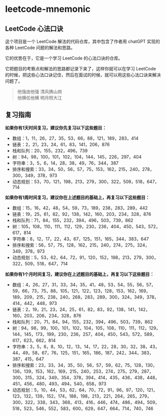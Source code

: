 # leetcode-mnemonic
## LeetCode 心法口诀

这个项目是一个 LeetCode 解法的代码仓库，其中包含了作者用 chatGPT 实现的各种 LeetCode 问题的解法和思路。

它的优势在于，它是一个学习 LeetCode 的心法口诀的仓库。

它把题目的考察点和解法的思路都记录下来了，这样你就可以在学习 LeetCode 的时候，把这些心法口诀记住，然后在面试的时候，就可以用这些心法口诀来解决问题了。

> 他强由他强  清风拂山岗  
> 他横任他横 明月照大江

## 复习指南

**如果你有1天时间复习，建议你先复习以下这些题目：**

- 数组：1，11，26，27，35，53，66，88，121，189，283，414
- 链表：2，21，23，24，61，83，141，206，876
- 栈和队列：20，155，232，496，739
- 树：94，98，100，101，102，104，144，145，226，297，404
- 字符串：3，5，6，14，28，38，49，76，344，387
- 排序和搜索：33，34，50，56，57，75，153，162，215，240，278，300，349，378，973
- 动态规划：53，70，121，198，213，279，300，322，509，518，647，714

**如果你有1周时间复习，建议你在上述题目的基础上，再复习以下这些题目：**

- 数组：15，16，42，48，54，59，73，189，238，283，289，442
- 链表：19，25，61，82，92，138，142，160，203，234，328，876
- 栈和队列：71，84，155，232，394，496，503，739，862
- 树：105，108，110，111，112，129，230，236，404，450，543，572，617，814
- 字符串：8，12，17，22，43，67，125，151，165，344，383，647
- 排序和搜索：56，57，75，128，162，215，240，274，275，324，349，378，973
- 动态规划：5，53，62，64，72，91，120，152，198，213，279，300，322，509，518，647，714

**如果你有1个月时间复习，建议你在上述题目的基础上，再复习以下这些题目：**

- 数组：4，26，27，31，33，34，35，41，48，53，54，55，56，57，59，66，73，75，88，105，121，122，123，128，153，162，169，189，209，215，238，240，268，283，289，300，324，349，378，414，442，448，973
- 链表：2，19，21，23，24，25，61，82，83，92，138，141，142，160，203，206，234，328，876
- 栈和队列：20，71，84，94，155，232，394，496，503，739，862
- 树：94，98，99，100，101，102，104，105，108，110，111，112，129，144，145，173，199，230，236，257，404，450，543，572，589，617，623，662，814
- 字符串：3，5，6，8，10，12，13，14，17，22，28，30，32，38，43，44，49，58，67，76，125，151，165，186，187，242，344，383，387，415，647
- 排序和搜索：23，33，34，35，50，56，57，59，62，75，128，130，136，139，153，162，169，215，240，253，274，275，279，287，300，315，324，349，354，378，394，414，435，436，438，448，451，456，480，493，494，540，658，973
- 动态规划：5，10，44，53，62，64，70，72，91，96，97，120，121，123，132，139，152，174，188，198，213，221，264，265，279，300，322，338，343，368，413，416，446，474，486，494，509，518，523，546，552，583，600，629，647，664，714，740，746